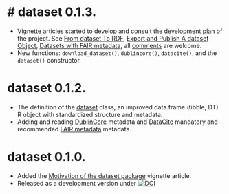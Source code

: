 # # dataset 0.1.3.

* Vignette articles started to develop and consult the development plan of the project. See  [From dataset To RDF](https://dataset.dataobservatory.eu/articles/RDF.html), [Export and Publish A dataset Object](https://dataset.dataobservatory.eu/articles/publish.html), [Datasets with FAIR metadata](https://dataset.dataobservatory.eu/articles/metadata.html), all [comments](https://github.com/dataobservatory-eu/dataset/issues/) are welcome.
* New functions: `download_dataset()`, `dublincore()`, `datacite()`, and the `dataset()` constructor.

# dataset 0.1.2.

* The definition of the [dataset](https://dataset.dataobservatory.eu/articles/datacube.html) class, an improved data.frame (tibble, DT) R object with standardized structure and metadata.
* Adding and reading [DublinCore](https://dataset.dataobservatory.eu/articles/dublincore.html) metadata and [DataCite](https://dataset.dataobservatory.eu/articles/datacite.html) mandatory and recommended [FAIR metadata](https://www.go-fair.org/fair-principles/) metadata.


# dataset 0.1.0.

* Added the [Motivation of the dataset package](https://dataset.dataobservatory.eu/articles/motivation.html) vignette article.
* Released as a development version under [![DOI](https://zenodo.org/badge/DOI/10.5281/zenodo.6703765.svg)](https://doi.org/10.5281/zenodo.6703765)
